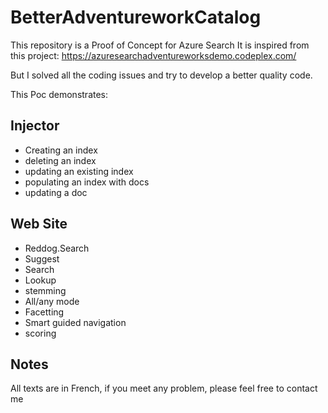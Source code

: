 # BetterAdventureworkCatalog

This repository is a Proof of Concept for Azure Search
It is inspired from this project:
https://azuresearchadventureworksdemo.codeplex.com/

But I solved all the coding issues and try to develop a better quality code.

This Poc demonstrates:

## Injector


* Creating an index
* deleting an index
* updating an existing index
* populating an index with docs
* updating a doc

## Web Site

* Reddog.Search
* Suggest
* Search
* Lookup
* stemming
* All/any mode
* Facetting
* Smart guided navigation
* scoring


## Notes

All texts are in French, if you meet any problem, please feel free to contact me
